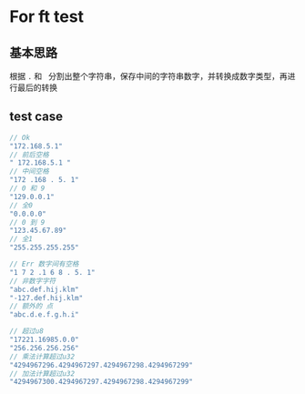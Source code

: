 # For ft test

## 基本思路
根据 `.` 和 ` `分割出整个字符串，保存中间的字符串数字，并转换成数字类型，再进行最后的转换

## test case
```cpp
// Ok
"172.168.5.1"
// 前后空格
" 172.168.5.1 "
// 中间空格
"172 .168 . 5. 1"
// 0 和 9
"129.0.0.1"
// 全0
"0.0.0.0"
// 0 到 9
"123.45.67.89"
// 全1
"255.255.255.255"

// Err 数字间有空格
"1 7 2 .1 6 8 . 5. 1"
// 非数字字符
"abc.def.hij.klm"
"-127.def.hij.klm"
// 额外的 点
"abc.d.e.f.g.h.i"

// 超过u8
"17221.16985.0.0"
"256.256.256.256"
// 乘法计算超过u32
"4294967296.4294967297.4294967298.4294967299"
// 加法计算超过u32
"4294967300.4294967297.4294967298.4294967299"
```
